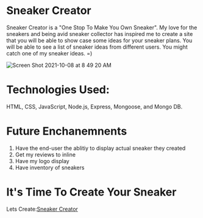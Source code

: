 # Sneaker Creator


Sneaker Creator is a "One Stop To Make You Own Sneaker". My love for the sneakers and being avid sneaker collector has inspired me to create a site that you will be able to show case some ideas for your sneaker plans. You will be able to see a list of sneaker ideas from different users. You might catch one of my sneaker ideas. =)

![Screen Shot 2021-10-08 at 8 49 20 AM](https://user-images.githubusercontent.com/89040369/136562864-e1411aaa-35a3-42ef-af8c-c8a133131efe.png)

# Technologies Used:

HTML, CSS, JavaScript, Node.js, Express, Mongoose, and  Mongo DB.

# Future Enchanemnents

1. Have the end-user the ablitiy to display actual sneaker they created
2. Get my reviews to inline
3. Have my logo display
4. Have inventory of sneakers

# It's Time To Create Your Sneaker

Lets Create:[Sneaker Creator](https://sei-project-2-sneaker-history.herokuapp.com/)

